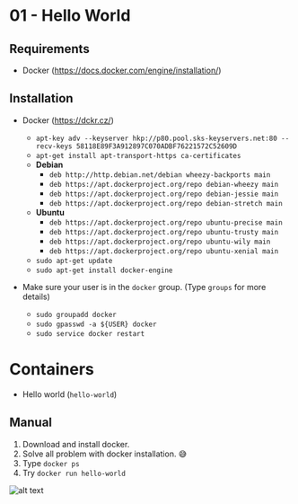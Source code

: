 # 01 - Hello World

## Requirements

- Docker (https://docs.docker.com/engine/installation/)

## Installation

- Docker (https://dckr.cz/)
	- `apt-key adv --keyserver hkp://p80.pool.sks-keyservers.net:80 --recv-keys 58118E89F3A912897C070ADBF76221572C52609D`
	- `apt-get install apt-transport-https ca-certificates`
	- **Debian**
		- `deb http://http.debian.net/debian wheezy-backports main`
		- `deb https://apt.dockerproject.org/repo debian-wheezy main`
		- `deb https://apt.dockerproject.org/repo debian-jessie main`
		- `deb https://apt.dockerproject.org/repo debian-stretch main`
	- **Ubuntu**
		- `deb https://apt.dockerproject.org/repo ubuntu-precise main`
		- `deb https://apt.dockerproject.org/repo ubuntu-trusty main`
		- `deb https://apt.dockerproject.org/repo ubuntu-wily main`
		- `deb https://apt.dockerproject.org/repo ubuntu-xenial main`
	- `sudo apt-get update`
	- `sudo apt-get install docker-engine`

- Make sure your user is in the `docker` group. (Type `groups` for more details)
	- `sudo groupadd docker`
	- `sudo gpasswd -a ${USER} docker`
	- `sudo service docker restart`

# Containers

- Hello world (`hello-world`)

## Manual

1. Download and install docker.
2. Solve all problem with docker installation. :sweat_smile:
3. Type `docker ps`
4. Try `docker run hello-world`

![alt text](https://raw.githubusercontent.com/trainit/2016-docker-workshop/master/01-hello-world/misc/01.png "Hello World!")
